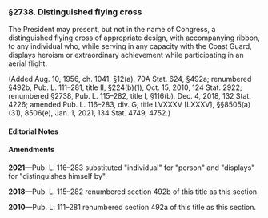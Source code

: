 ### §2738. Distinguished flying cross ###

The President may present, but not in the name of Congress, a distinguished flying cross of appropriate design, with accompanying ribbon, to any individual who, while serving in any capacity with the Coast Guard, displays heroism or extraordinary achievement while participating in an aerial flight.

(Added Aug. 10, 1956, ch. 1041, §12(a), 70A Stat. 624, §492a; renumbered §492b, Pub. L. 111–281, title II, §224(b)(1), Oct. 15, 2010, 124 Stat. 2922; renumbered §2738, Pub. L. 115–282, title I, §116(b), Dec. 4, 2018, 132 Stat. 4226; amended Pub. L. 116–283, div. G, title LVXXXV [LXXXV], §§8505(a)(31), 8506(e), Jan. 1, 2021, 134 Stat. 4749, 4752.)

#### **Editorial Notes** ####

#### Amendments ####

**2021**—Pub. L. 116–283 substituted "individual" for "person" and "displays" for "distinguishes himself by".

**2018**—Pub. L. 115–282 renumbered section 492b of this title as this section.

**2010**—Pub. L. 111–281 renumbered section 492a of this title as this section.